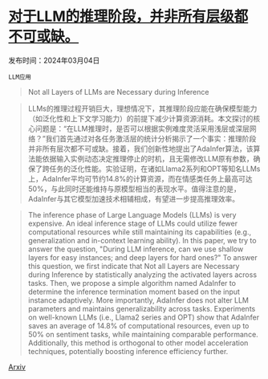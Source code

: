 # [对于LLM的推理阶段，并非所有层级都不可或缺。](https://arxiv.org/abs/2403.02181)

发布时间：2024年03月04日

`LLM应用`

> Not all Layers of LLMs are Necessary during Inference

> LLMs的推理过程开销巨大，理想情况下，其推理阶段应能在确保模型能力（如泛化性和上下文学习能力）的前提下减少计算资源消耗。本文探讨的核心问题是：“在LLM推理时，是否可以根据实例难度灵活采用浅层或深层网络？”我们首先通过对各任务激活层的统计分析揭示了一个事实：推理阶段并非所有层次都不可或缺。接着，我们创新性地提出了AdaInfer算法，该算法能依据输入实例动态决定推理停止的时机，且无需修改LLM原有参数，确保了跨任务的泛化性能。实验证明，在诸如Llama2系列和OPT等知名LLMs上，AdaInfer平均可节约14.8%的计算资源，而在情感类任务上最高可达50%，与此同时还能维持与原模型相当的表现水平。值得注意的是，AdaInfer与其它模型加速技术相辅相成，有望进一步提高推理效率。

> The inference phase of Large Language Models (LLMs) is very expensive. An ideal inference stage of LLMs could utilize fewer computational resources while still maintaining its capabilities (e.g., generalization and in-context learning ability). In this paper, we try to answer the question, "During LLM inference, can we use shallow layers for easy instances; and deep layers for hard ones?" To answer this question, we first indicate that Not all Layers are Necessary during Inference by statistically analyzing the activated layers across tasks. Then, we propose a simple algorithm named AdaInfer to determine the inference termination moment based on the input instance adaptively. More importantly, AdaInfer does not alter LLM parameters and maintains generalizability across tasks. Experiments on well-known LLMs (i.e., Llama2 series and OPT) show that AdaInfer saves an average of 14.8% of computational resources, even up to 50% on sentiment tasks, while maintaining comparable performance. Additionally, this method is orthogonal to other model acceleration techniques, potentially boosting inference efficiency further.

[Arxiv](https://arxiv.org/abs/2403.02181)